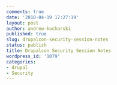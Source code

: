 ```yaml
---
comments: true
date: '2010-04-19 17:27:19'
layout: post
author: andrew-kucharski
published: true
slug: drupalcon-security-session-notes
status: publish
title: Drupalcon Security Session Notes
wordpress_id: '1079'
categories:
- drupal
- Security
---
```


